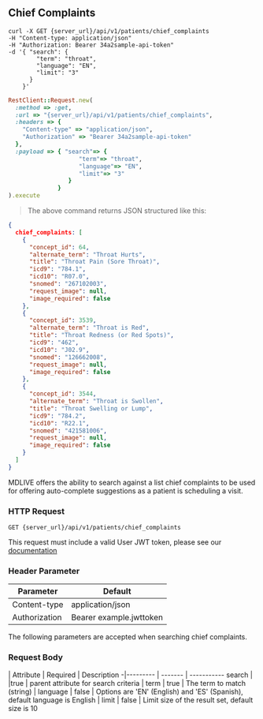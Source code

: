 ## Chief Complaints

```shell
curl -X GET {server_url}/api/v1/patients/chief_complaints
-H "Content-type: application/json"
-H "Authorization: Bearer 34a2sample-api-token"
-d '{ "search": {
        "term": "throat",
        "language": "EN",
        "limit": "3"
      }
    }'
```

```ruby
RestClient::Request.new(
  :method => :get,
  :url => "{server_url}/api/v1/patients/chief_complaints",
  :headers => {
    "Content-type" => "application/json",
    "Authorization" => "Bearer 34a2sample-api-token"
  },
  :payload => { "search"=> {
                    "term"=> "throat",
                    "language"=> "EN",
                    "limit"=> "3"
                 }
              }
).execute
```

> The above command returns JSON structured like this:

```json
{
  chief_complaints: [
    {
      "concept_id": 64,
      "alternate_term": "Throat Hurts",
      "title": "Throat Pain (Sore Throat)",
      "icd9": "784.1",
      "icd10": "R07.0",
      "snomed": "267102003",
      "request_image": null,
      "image_required": false
    },
    {
      "concept_id": 3539,
      "alternate_term": "Throat is Red",
      "title": "Throat Redness (or Red Spots)",
      "icd9": "462",
      "icd10": "J02.9",
      "snomed": "126662008",
      "request_image": null,
      "image_required": false
    },
    {
      "concept_id": 3544,
      "alternate_term": "Throat is Swollen",
      "title": "Throat Swelling or Lump",
      "icd9": "784.2",
      "icd10": "R22.1",
      "snomed": "421581006",
      "request_image": null,
      "image_required": false
    }
  ]
}
```
MDLIVE offers the ability to search against a list chief complaints to be used for offering auto-complete suggestions as a patient is scheduling a visit.

### HTTP Request

`GET {server_url}/api/v1/patients/chief_complaints`

This request must include a valid User JWT token, please see our [documentation](#user-tokens)

### Header Parameter

Parameter | Default
--------- | -------
Content-type | application/json
Authorization| Bearer example.jwttoken

The following parameters are accepted when searching chief complaints.

### Request Body

 | Attribute | Required | Description
-|--------- | -------  | -----------
search |  |true     | parent attribute for search criteria
 | term | true | The term to match (string)
 | language | false | Options are 'EN' (English) and 'ES' (Spanish), default language is English
 | limit | false | Limit size of the result set, default size is 10
